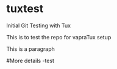 # tuxtest
Initial Git Testing with Tux

This is to test the repo for vapraTux setup

This is a paragraph

#More details
-test

